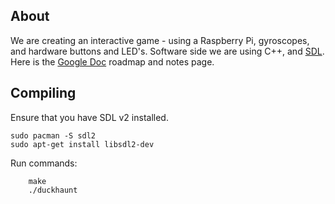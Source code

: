About
---------
We are creating an interactive game - using a Raspberry Pi, gyroscopes, and hardware buttons and LED's.
Software side we are using C++, and [SDL](http://libsdl.org/).
Here is the [Google Doc](https://docs.google.com/document/d/1TTdBHlfw9nqK5_OXADW4CyzqTXATi-f-pGh81lKu3uk/edit) roadmap and notes page. 


Compiling
---------


Ensure that you have SDL v2 installed.
```
sudo pacman -S sdl2
sudo apt-get install libsdl2-dev
```
Run commands:

        make
        ./duckhaunt
